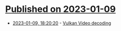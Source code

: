 # [Published on 2023-01-09](index.md)

* [2023-01-09, 18:20:20](https://lobste.rs/s/zbvwrp/vulkan_video_decoding) - [Vulkan Video decoding](https://lynne.ee/vulkan-video-decoding.html)
